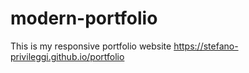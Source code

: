 # modern-portfolio
This is my responsive portfolio website
https://stefano-privileggi.github.io/portfolio
